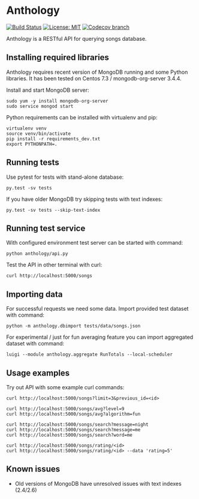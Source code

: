 # Anthology

[![Build Status](https://travis-ci.org/surfmikko/anthology.svg?branch=master)](https://travis-ci.org/surfmikko/anthology) 
[![License: MIT](https://img.shields.io/badge/License-MIT-yellow.svg)](https://opensource.org/licenses/MIT)
[![Codecov branch](https://img.shields.io/codecov/c/github/surfmikko/anthology/master.svg)](https://codecov.io/gh/surfmikko/anthology)


Anthology is a RESTful API for querying songs database.

## Installing required libraries

Anthology requires recent version of MongoDB running and some Python libraries. It has been tested on Centos 7.3 /
mongodb-org-server 3.4.4.

Install and start MongoDB server:

```shell
sudo yum -y install mongodb-org-server
sudo service mongod start
```

Python requirements can be installed with virtualenv and pip:

```shell
virtualenv venv
source venv/bin/activate
pip install -r requirements_dev.txt
export PYTHONPATH=.
```

## Running tests

Use pytest for tests with stand-alone database:

  ```shell
  py.test -sv tests
  ```

If you have older MongoDB try skipping tests with text indexes:

```shell
py.test -sv tests --skip-text-index
```

## Running test service

With configured environment test server can be started with command:

  ```shell
  python anthology/api.py
  ```

Test the API in other terminal with curl:

  ```shell
  curl http://localhost:5000/songs
  ```

## Importing data

For successful requests we need some data. Import provided test dataset with
command:

  ```shell
  python -m anthology.dbimport tests/data/songs.json
  ```

For experimental / just for fun averaging feature you can import aggregated dataset with command:
 
  ```shell
  luigi --module anthology.aggregate RunTotals --local-scheduler
  ```

## Usage examples

Try out API with some example curl commands:

  ```shell
  curl http://localhost:5000/songs?limit=3&previous_id=<id>

  curl http://localhost:5000/songs/avg?level=9
  curl http://localhost:5000/songs/avg?algorithm=fun

  curl http://localhost:5000/songs/search?message=night
  curl http://localhost:5000/songs/search?message=me
  curl http://localhost:5000/songs/search?word=me

  curl http://localhost:5000/songs/rating/<id>
  curl http://localhost:5000/songs/rating/<id> --data 'rating=5'
  ```

## Known issues

  * Old versions of MongoDB have unresolved issues with text indexes (2.4/2.6)
